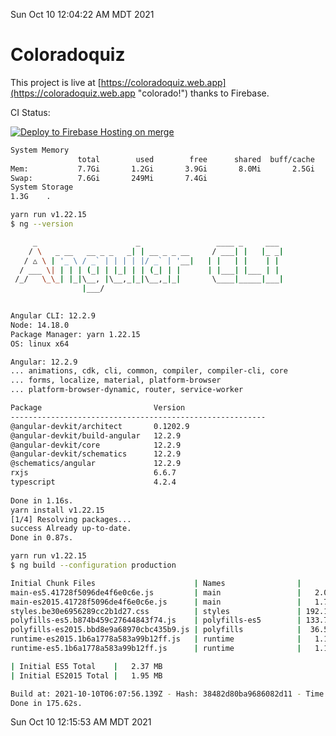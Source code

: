 Sun Oct 10 12:04:22 AM MDT 2021

# Coloradoquiz


This project is live at [https://coloradoquiz.web.app](https://coloradoquiz.web.app "colorado!") thanks to Firebase.

CI Status: 

[![Deploy to Firebase Hosting on merge](https://github.com/teamkushal/coloradoquiz/actions/workflows/firebase-hosting-merge.yml/badge.svg)](https://github.com/teamkushal/coloradoquiz/actions/workflows/firebase-hosting-merge.yml)

```bash
System Memory
               total        used        free      shared  buff/cache   available
Mem:           7.7Gi       1.2Gi       3.9Gi       8.0Mi       2.5Gi       6.2Gi
Swap:          7.6Gi       249Mi       7.4Gi
System Storage
1.3G	.
```
```bash
yarn run v1.22.15
$ ng --version

     _                      _                 ____ _     ___
    / \   _ __   __ _ _   _| | __ _ _ __     / ___| |   |_ _|
   / △ \ | '_ \ / _` | | | | |/ _` | '__|   | |   | |    | |
  / ___ \| | | | (_| | |_| | | (_| | |      | |___| |___ | |
 /_/   \_\_| |_|\__, |\__,_|_|\__,_|_|       \____|_____|___|
                |___/
    

Angular CLI: 12.2.9
Node: 14.18.0
Package Manager: yarn 1.22.15
OS: linux x64

Angular: 12.2.9
... animations, cdk, cli, common, compiler, compiler-cli, core
... forms, localize, material, platform-browser
... platform-browser-dynamic, router, service-worker

Package                         Version
---------------------------------------------------------
@angular-devkit/architect       0.1202.9
@angular-devkit/build-angular   12.2.9
@angular-devkit/core            12.2.9
@angular-devkit/schematics      12.2.9
@schematics/angular             12.2.9
rxjs                            6.6.7
typescript                      4.2.4
    
Done in 1.16s.
yarn install v1.22.15
[1/4] Resolving packages...
success Already up-to-date.
Done in 0.87s.
```
```bash
yarn run v1.22.15
$ ng build --configuration production

Initial Chunk Files                      | Names                |      Size
main-es5.41728f5096de4f6e0c6e.js         | main                 |   2.05 MB
main-es2015.41728f5096de4f6e0c6e.js      | main                 |   1.73 MB
styles.be30e6956289cc2b1d27.css          | styles               | 192.19 kB
polyfills-es5.b874b459c27644843f74.js    | polyfills-es5        | 133.74 kB
polyfills-es2015.bbd8e9a68970cbc435b9.js | polyfills            |  36.55 kB
runtime-es2015.1b6a1778a583a99b12ff.js   | runtime              |   1.17 kB
runtime-es5.1b6a1778a583a99b12ff.js      | runtime              |   1.17 kB

| Initial ES5 Total    |   2.37 MB
| Initial ES2015 Total |   1.95 MB

Build at: 2021-10-10T06:07:56.139Z - Hash: 38482d80ba9686082d11 - Time: 168924ms
Done in 175.62s.
```
Sun Oct 10 12:15:53 AM MDT 2021
